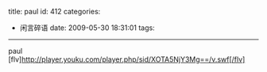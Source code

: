 title: paul
id: 412
categories:
  - 闲言碎语
date: 2009-05-30 18:31:01
tags:
---

paul [flv]http://player.youku.com/player.php/sid/XOTA5NjY3Mg==/v.swf[/flv]